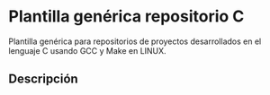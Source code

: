 # Plantilla genérica repositorio C
Plantilla genérica para repositorios de proyectos desarrollados en el lenguaje C usando GCC y Make en LINUX.

## Descripción

